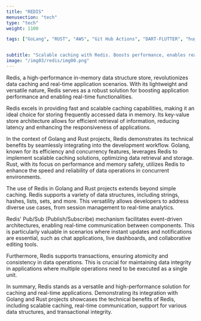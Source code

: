 ```yaml
---
title: "REDIS"
menusection: "tech"
type: "tech"
weight: 1100

tags: ["GoLang", "RUST", "AWS", "Git Hub Actions", "DART-FLUTTER", "hugo", "DOCKER", "K8S", "KAFKA", "ESP32"]


subtitle: "Scalable caching with Redis. Boosts performance, enables real-time applications. Demonstrated in Golang and Rust projects."
image: "/img03/redis/img00.png"
---
```

Redis, a high-performance in-memory data structure store, revolutionizes data caching and real-time application scenarios. With its lightweight and versatile nature, Redis serves as a robust solution for boosting application performance and enabling real-time functionalities.

Redis excels in providing fast and scalable caching capabilities, making it an ideal choice for storing frequently accessed data in memory. Its key-value store architecture allows for efficient retrieval of information, reducing latency and enhancing the responsiveness of applications.

In the context of Golang and Rust projects, Redis demonstrates its technical benefits by seamlessly integrating into the development workflow. Golang, known for its efficiency and concurrency features, leverages Redis to implement scalable caching solutions, optimizing data retrieval and storage. Rust, with its focus on performance and memory safety, utilizes Redis to enhance the speed and reliability of data operations in concurrent environments.

The use of Redis in Golang and Rust projects extends beyond simple caching. Redis supports a variety of data structures, including strings, hashes, lists, sets, and more. This versatility allows developers to address diverse use cases, from session management to real-time analytics.

Redis&#39; Pub/Sub (Publish/Subscribe) mechanism facilitates event-driven architectures, enabling real-time communication between components. This is particularly valuable in scenarios where instant updates and notifications are essential, such as chat applications, live dashboards, and collaborative editing tools.

Furthermore, Redis supports transactions, ensuring atomicity and consistency in data operations. This is crucial for maintaining data integrity in applications where multiple operations need to be executed as a single unit.

In summary, Redis stands as a versatile and high-performance solution for caching and real-time applications. Demonstrating its integration with Golang and Rust projects showcases the technical benefits of Redis, including scalable caching, real-time communication, support for various data structures, and transactional integrity.
